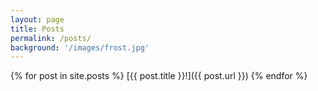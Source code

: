 ```yaml
---
layout: page
title: Posts
permalink: /posts/
background: '/images/frost.jpg'
---
```

{% for post in site.posts %}
 [{{ post.title }}!]({{ post.url }})
{% endfor %}
